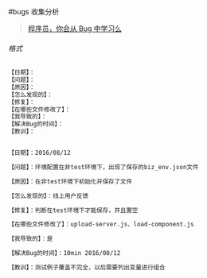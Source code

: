 #bugs 收集分析

> [程序员，你会从 Bug 中学习么](http://blog.jobbole.com/103025/)

###### 格式

```html 
【日期】：
【问题】：
【原因】：
【怎么发现的】：
【修复】：
【在哪些文件修改了】：
【我导致的】：
【解决Bug的时间】：
【教训】：
```

```html 

【日期】：2016/08/12

【问题】：环境配置在非test环境下，出现了保存的biz_env.json文件

【原因】：在非test环境下初始化并保存了文件

【怎么发现的】：线上用户反馈

【修复】：判断在test环境下才能保存，并且置空

【在哪些文件修改了】：upload-server.js、load-component.js

【我导致的】：是

【解决Bug的时间】：10min 2016/08/12

【教训】：测试例子覆盖不完全，以后需要列出变量进行组合

```